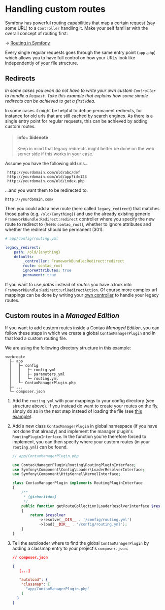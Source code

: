 # Handling custom routes

Symfony has powerful routing capabilities that map a certain request (say some
URL) to a ``Controller`` handling it. Make your self familiar with the overall
concept of routing first: 

 → [Routing in Symfony][SymfonyRouting]
 
Every single regular requests goes through the same entry point (``app.php``)
which allows you to have full control on how your URLs look like independently
of your file structure.



## Redirects

*In some cases you even do not have to write your own custom ``Controller`` to
handle a ``Request``. Take this example that explains how some simple redirects
can be achieved to get a first idea.*

In some cases it might be helpful to define permanent redirects, for instance
for old urls that are still cached by search engines. As there is a single entry
point for regular requests, this can be achieved by adding custom routes.

> #### info:: Sidenote
> Keep in mind that legacy redirects might better be done on the web server
> side if this works in your case.


Assume you have the following old urls…

     http://yourdomain.com/old/abc/def
     http://yourdomain.com/old/app?id=123
     http://yourdomain.com/old/index.php

…and you want them to be redirected to.

    http://yourdomain.com/

Then you could add a new route (here called ``legacy_redirect``) that matches
those paths (e.g. ``/old/{anything}``) and use the already existing generic
``FrameworkBundle:Redirect:redirect`` controller where you specify the new
route to redirect to (here: ``contao_root``), whether to ignore attributes and
whether the redirect should be permanent (301).

```yml
# app/config/routing.yml

legacy_redirect:
    path: /old/{anything}
    defaults:
        _controller: FrameworkBundle:Redirect:redirect
        route: contao_root
        ignoreAttributes: true
        permanent: true
```

If you want to use *paths* instead of *routes* you have a look into
``FrameworkBundle:Redirect:urlRedirectAction``. Of course more complex url
mappings can be done by writing your [own controller][SymfonyControllers] to
handle your legacy routes.


## Custom routes in a *Managed Edition*

If you want to add custom routes inside a Contao *Managed Edition*, you can
follow these steps in which we create a global ``ContaoManagerPlugin`` and in
that load a custom routing file. 

We are using the following directory structure in this example:

    <webroot>
      ├─ app
      │   ├─ config
      │   │   ├─ config.yml
      │   │   ├─ parameters.yml
      │   │   └─ routing.yml                                
      │   └─ ContaoManagerPlugin.php                                              
      ├─ ...
      └─ composer.json


1. Add the ``routing.yml`` with your mappings to your config directory (see
   structure above). If you instead do want to create your routes on the fly,
   simply do so in the next step instead of loading the file (see [this 
   example][routeOnTheFly]). 

2. Add a new class ``ContaoManagerPlugin`` in global namespace (if you have not
   done that already) and implement the manager plugin's
   ``RoutingPluginInterface``. In the function you're therefore forced to
   implement, you can then specify where your custom routes (in your
   ``routing.yml``) can be found.

    ```php
    // app/ContaoManagerPlugin.php
    
    use Contao\ManagerPlugin\Routing\RoutingPluginInterface;
    use Symfony\Component\Config\Loader\LoaderResolverInterface;
    use Symfony\Component\HttpKernel\KernelInterface;
    
    class ContaoManagerPlugin implements RoutingPluginInterface
    {
        /**
         * {@inheritdoc}
         */
        public function getRouteCollection(LoaderResolverInterface $resolver, KernelInterface $kernel)
        {
            return $resolver
                ->resolve(__DIR__ . '/config/routing.yml')
                ->load(__DIR__ . '/config/routing.yml');
        }
    } 
    ```

3. Tell the autoloader where to find the global ``ContaoManagerPlugin`` by
   adding a classmap entry to your project's ``composer.json``:

    ```json
    // composer.json
    
    {
       [...]
    
       "autoload": {
        "classmap": [
          "app/ContaoManagerPlugin.php"
        ]
      }
   }
    ```
    
    
[SymfonyRouting]: https://symfony.com/doc/current/routing.html
[SymfonyControllers]: https://symfony.com/doc/current/best_practices/controllers.html
[routeOnTheFly]: https://github.com/contao/manager-bundle/blob/4.4.2/src/ContaoManager/Plugin.php#L133-L141